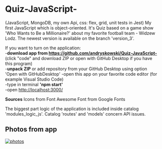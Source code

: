 # Quiz-JavaScript-
(JavaScript, MongoDB, my own Api, css: flex, grid, unit tests in Jest) My first JavaScript which is object-oriented. It's Quiz based on a game show 'Who Wants to Be a Millionaire?'
about my favorite football team - Widzew Lodz. The newest version is available on the branch 'version_3'.

If you want to turn on the application: 
<br/>
-<b>download app from <a href="https://github.com/andryskowski/Quiz-JavaScript-">https://github.com/andryskowski/Quiz-JavaScript-</a></b> (click "code" and download ZIP or open with GitHub Desktop if you have this program)
<br/>
-<b>unpack ZIP</b> or add repository from your GitHub Desktop using option 'Open with GitHubDesktop'
-open this app on your favorite code editor (for example Visual Studio Code)
<br/>
-type in terminal <b>'npm start'</b>
<br/>
-open <a href="http://localhost:3000/">http://localhost:3000/</a>

<b>Sources</b>
Icons from Font Awesome
Font from Google Fonts

The biggest part logic of the application is included inside catalog 'modules_logic_js'. Catalog 'routes' and 'models' concern API issues.

<h2>Photos from app</h2>

<a href="https://ibb.co/yYqySHZ"><img src="https://i.ibb.co/rcH6sDz/photos.png" alt="photos" border="0"></a><br /><a target='_blank' href='https://imgbb.com/'></a><br />
